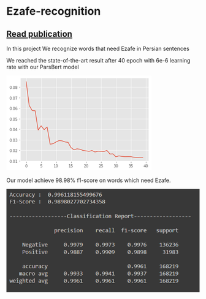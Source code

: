 # Ezafe-recognition

## [Read publication](https://ieeexplore.ieee.org/abstract/document/10139204/)

In this project We recognize words that need Ezafe in Persian sentences

We reached the state-of-the-art result after 40 epoch with 6e-6 learning rate with our ParsBert model

![alt text](https://github.com/aliaa80/Ezafe-recognition/blob/main/parsbert%20loss.png?raw=true)

Our model achieve 98.98% f1-score on words which need Ezafe.

![alt text](https://github.com/aliaa80/Ezafe-recognition/blob/main/parsbert.png?raw=true)
